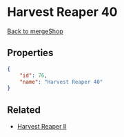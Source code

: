 # Harvest Reaper 40

<no description available>

[Back to mergeShop](../merge-shops.md)

## Properties

```json
{
    "id": 76,
    "name": "Harvest Reaper 40"
}
```

## Related

- [Harvest Reaper II](../items/4493-harvest-reaper-ii.md)

